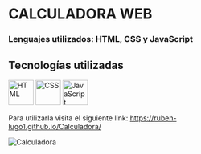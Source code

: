 
<h1 aling="center">CALCULADORA WEB</h1>
<h3 aling="center">Lenguajes utilizados: HTML, CSS y JavaScript</h3>
<h2>Tecnologías utilizadas</h2>
<div aline="left">
<div>
<img src="https://img.icons8.com/color/1x/html-5.png" title="HTML" alt="HTML" width="50" height="50"/>
<img src="https://img.icons8.com/color/1x/css3.png" title="CSS" alt="CSS" width="50" height="50"/>
<img src="https://img.icons8.com/color/1x/javascript.png" title="JavaScript" alt="JavaScript" width="50" height="50"/>
</div>

Para utilizarla visita el siguiente link: https://ruben-lugo1.github.io/Calculadora/

![Calculadora](https://user-images.githubusercontent.com/126286018/227402844-e536976b-a43a-4e50-aeff-880ec03c9953.png)
